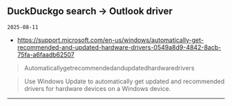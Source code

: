 ## DuckDuckgo search -> Outlook driver
`2025-08-11`

* https://support.microsoft.com/en-us/windows/automatically-get-recommended-and-updated-hardware-drivers-0549a8d9-4842-8acb-75fa-a6faadb62507

<blockquote>
 Automaticallygetrecommendedandupdatedhardwaredrivers
</blockquote>
<blockquote>
Use Windows Update to automatically get updated and recommended drivers for hardware devices on a Windows device.
</blockquote>

---

